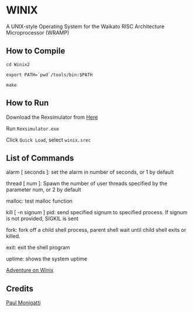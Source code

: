 # WINIX
A UNIX-style Operating System for the Waikato RISC Architecture Microprocessor (WRAMP)

## How to Compile
```cd Winix2```

```export PATH=`pwd`/tools/bin:$PATH```

```make```

## How to Run

Download the Rexsimulator from [Here](https://github.com/halfer53/rexsimulator/releases/tag/2.0.1)

Run ```Rexsimulator.exe```

Click ```Quick Load```, select ```winix.srec```

## List of Commands

alarm [ seconds ]: set the alarm in number of seconds, or 1 by default

thread [ num ]: Spawn the number of user threads specified by the parameter num, or 2 by default

malloc: test malloc function

kill [ -n signum ] pid: send specified signum to specified process. If signum is not provided, SIGKIL is sent

fork: fork off a child shell process, parent shell wait until child shell exits or killed.

exit: exit the shell program

uptime: shows the system uptime

[Adventure on Winix](https://github.com/halfer53/Winix2/blob/master/docs/demo.md)

## Credits
[Paul Monigatti](https://nz.linkedin.com/in/paulmonigatti)
